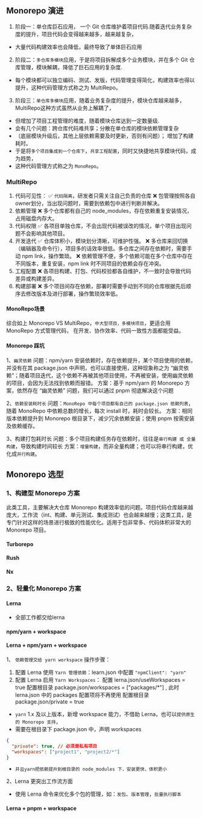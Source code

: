 ## Monorepo 演进
1. 阶段一：单仓库巨石应用， 一个 Git 仓库维护着项目代码.随着迭代业务复杂度的提升，项目代码会变得越来越多，越来越复杂，
* 大量代码构建效率也会降低，最终导致了单体巨石应用
2. 阶段二：`多仓库多模块`应用，于是将项目拆解成多个业务模块，并在多个 Git 仓库管理，模块解耦，降低了巨石应用的复杂度.
* 每个模块都可以独立编码、测试、发版，代码管理变得简化，构建效率也得以提升，这种代码管理方式称之为 MultiRepo。
3. 阶段三：`单仓库多模块`应用，随着业务复杂度的提升，模块仓库越来越多，MultiRepo这种方式虽然从业务上解耦了，
* 但增加了项目工程管理的难度，随着模块仓库达到一定数量级.
* 会有几个问题：跨仓库代码难共享；分散在单仓库的模块依赖管理复杂
* （底层模块升级后，其他上层依赖需要及时更新，否则有问题）； 增加了构建耗时。
* 于是将`多个项目集成到一个仓库下`，`共享工程配置`，同时又快捷地共享模块代码，成为趋势，
* 这种代码管理方式称之为 `MonoRepo`。

### MultiRepo
1. 代码可见性：
   ✅ `代码隔离`，研发者只需关注自己负责的仓库
   ❌ 包管理按照各自owner划分，当出现问题时，需要到依赖包中进行判断并解决。
2. 依赖管理
   ❌ 多个仓库都有自己的 node_modules，存在依赖重复安装情况，占用磁盘内存大。
3. 代码权限
   ✅ 各项目单独仓库，不会出现代码被误改的情况，单个项目出现问题不会影响其他项目。
4. 开发迭代
   ✅ 仓库体积小，模块划分清晰，可维护性强。
   ❌ 多仓库来回切换（编辑器及命令行），项目多的话效率很低。多仓库之间存在依赖时，需要手动 npm link，操作繁琐。
   ❌ 依赖管理不便，多个依赖可能在多个仓库中存在不同版本，重复安装，npm link 时不同项目的依赖会存在冲突。
5. 工程配置
   ❌ 各项目构建、打包、代码校验都各自维护，不一致时会导致代码差异或构建差异。
6. 构建部署
   ❌ 多个项目间存在依赖，部署时需要手动到不同的仓库根据先后顺序去修改版本及进行部署，操作繁琐效率低。

#### MonoRepo场景
综合如上 Monorepo VS MultiRepo，`中大型项目，多模块项目`，更适合用 MonoRepo 方式管理代码，
在开发、协作效率、代码一致性方面都能受益。

#### Monorepo 踩坑
1、`幽灵依赖`
问题：npm/yarn 安装依赖时，存在依赖提升，某个项目使用的依赖，并没有在其 package.json 中声明，也可以直接使用，这种现象称之为 “幽灵依赖”；随着项目迭代，这个依赖不再被其他项目使用，不再被安装，使用幽灵依赖的项目，会因为无法找到依赖而报错。
方案：基于 npm/yarn 的 Monorepo 方案，依然存在 “幽灵依赖” 问题，我们可以通过 pnpm 彻底解决这个问题

2、`依赖安装耗时长`
问题：`MonoRepo 中每个项目都有自己的 package.json 依赖列表`，随着 MonoRepo 中依赖总数的增长，每次 install 时，耗时会较长。
方案：相同版本依赖提升到 Monorepo 根目录下，减少冗余依赖安装；使用 pnpm 按需安装及依赖缓存。

3、构建打包耗时长
问题：多个项目构建任务存在依赖时，往往是`串行构建 或 全量构建`，导致构建时间较长
方案：`增量构建`，而非全量构建；也可以将串行构建，优化成`并行构建`。

## Monorepo 选型
### 1、构建型 Monorepo 方案
此类工具，主要解决大仓库 Monorepo 构建效率低的问题。项目代码仓库越来越庞大，工作流（int、构建、单元测试、集成测试）也会越来越慢；这类工具，是专门针对这样的场景进行极致的性能优化。适用于包非常多、代码体积非常大的 Monorepo 项目。

#### Turborepo
#### Rush
#### Nx

### 2、轻量化 Monorepo 方案
#### Lerna
* 全部工作都交给lerna

#### npm/yarn + workspace

#### Lerna + npm/yarn + workspace
1、 `依赖管理交给 yarn workspace`
操作步骤：
1. 配置 Lerna 使用 `Yarn 管理依赖`：learn.json 中配置 `"npmClient": "yarn"`
2. 配置 Lerna 启用 `Yarn Workspaces`：
   配置 lerna.json/useWorkspaces = true
   配置根目录 package.json/workspaces = ["packages/*"] , 此时 lerna.json 中的 packages 配置项将不再使用
   配置根目录 package.json/private = true

* `yarn` 1.x 及以上版本，新增 workspace 能力，不借助 Lerna，也可以`提供原生的 Monorepo 支持`，
* 需要在根目录下 package.json 中，声明 workspaces
```json
{
  "private": true, // 必须是私有项目
  "workspaces": ["project1", "project2/*"]
}
```
* `并且yarn把依赖提升到根目录的 node_modules 下，安装更快，体积更小`

2、Lerna 更突出工作流方面
* 使用 Lerna 命令来优化多个包的管理，如：`发包`、`版本管理`，`批量执行脚本`


#### Lerna + pnpm + workspace


